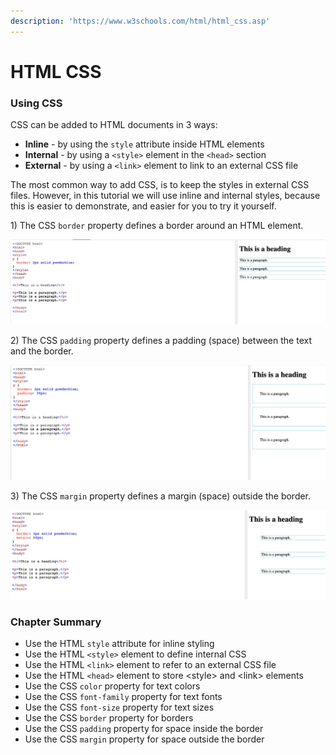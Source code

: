 ```yaml
---
description: 'https://www.w3schools.com/html/html_css.asp'
---
```


# HTML CSS

### Using CSS

CSS can be added to HTML documents in 3 ways:

* **Inline** - by using the `style` attribute inside HTML elements
* **Internal** - by using a `<style>` element in the `<head>` section
* **External** - by using a `<link>` element to link to an external CSS file

The most common way to add CSS, is to keep the styles in external CSS files. However, in this tutorial we will use inline and internal styles, because this is easier to demonstrate, and easier for you to try it yourself.



1\) The CSS `border` property defines a border around an HTML element.

![](../../.gitbook/assets/image%20%28309%29.png)

2\) The CSS `padding` property defines a padding \(space\) between the text and the border.

![](../../.gitbook/assets/image%20%28301%29.png)

3\) The CSS `margin` property defines a margin \(space\) outside the border.

![](../../.gitbook/assets/image%20%28303%29.png)



### Chapter Summary

* Use the HTML `style` attribute for inline styling
* Use the HTML `<style>` element to define internal CSS
* Use the HTML `<link>` element to refer to an external CSS file
* Use the HTML `<head>` element to store &lt;style&gt; and &lt;link&gt; elements
* Use the CSS `color` property for text colors
* Use the CSS `font-family` property for text fonts
* Use the CSS `font-size` property for text sizes
* Use the CSS `border` property for borders
* Use the CSS `padding` property for space inside the border
* Use the CSS `margin` property for space outside the border


